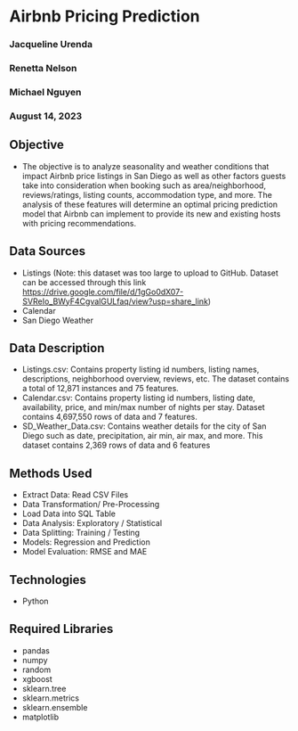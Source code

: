 # Airbnb Pricing Prediction
### Jacqueline Urenda
### Renetta Nelson
### Michael Nguyen
### August 14, 2023

## Objective

- The objective is to analyze seasonality and weather conditions that impact Airbnb price listings in San Diego as well as other factors guests take into consideration when booking such as area/neighborhood, reviews/ratings, listing counts, accommodation type, and more. The analysis of these features will determine an optimal pricing prediction model that Airbnb can implement to provide its new and existing hosts with pricing recommendations. 

## Data Sources

- Listings (Note: this dataset was too large to upload to GitHub. Dataset can be accessed through this link https://drive.google.com/file/d/1gGo0dX07-SVReIo_BWyF4CgvalGULfaq/view?usp=share_link) 
- Calendar
- San Diego Weather

## Data Description

- Listings.csv: Contains property listing id numbers, listing names, descriptions, neighborhood overview, reviews, etc. The dataset contains a total of 12,871 instances and 75 features. 
- Calendar.csv: Contains property listing id numbers, listing date, availability, price, and min/max number of nights per stay. Dataset contains  4,697,550 rows of data and  7 features.
- SD_Weather_Data.csv: Contains weather details for the city of San Diego such as date, precipitation, air min, air max, and more. This dataset contains 2,369 rows of data and 6 features

## Methods Used

- Extract Data: Read CSV Files 
- Data Transformation/ Pre-Processing
- Load Data into SQL Table
- Data Analysis: Exploratory / Statistical
- Data Splitting: Training / Testing
- Models: Regression and Prediction
- Model Evaluation: RMSE and MAE

## Technologies

- Python


## Required Libraries

- pandas
- numpy
- random
- xgboost
- sklearn.tree
- sklearn.metrics
- sklearn.ensemble
- matplotlib


